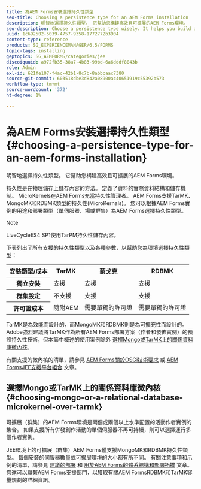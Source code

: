 ```yaml
---
title: 為AEM Forms安裝選擇持久性類型
seo-title: Choosing a persistence type for an AEM Forms installation
description: 明智地選擇持久性類型。 它幫助您構建高效且可擴展的AEM Forms環境。
seo-description: Choose a persistence type wisely. It helps you build an efficient and scale able AEM Forms environment.
uuid: 1c692502-5039-4757-9358-1772772b3904
content-type: reference
products: SG_EXPERIENCEMANAGER/6.5/FORMS
topic-tags: installing
geptopics: SG_AEMFORMS/categories/jee
discoiquuid: a972fb35-38a7-4b83-99bd-6a6dddf8043b
role: Admin
exl-id: 621fe107-f4ac-42b1-8c7b-8abbcaac7380
source-git-commit: 603518dbe3d842a08900ac40651919c55392b573
workflow-type: tm+mt
source-wordcount: '372'
ht-degree: 1%

---
```


# 為AEM Forms安裝選擇持久性類型 {#choosing-a-persistence-type-for-an-aem-forms-installation}

明智地選擇持久性類型。 它幫助您構建高效且可擴展的AEM Forms環境。

持久性是在物理儲存上儲存內容的方法。 定義了資料的實際資料結構和儲存機制。 MicroKernels在AEM Forms充當持久性管理者。 AEM Forms支援TarMK、MongoMK和RDBMK類型的持久性(MicroKernals)。 您可以根據AEM Forms實例的用途和部署類型（單伺服器、場或群集）為AEM Forms選擇持久性類型。

>[!NOTE]
>
>LiveCycleES4 SP1使用TarPM持久性儲存內容。

下表列出了所有支援的持久性類型以及各種參數，以幫助您為環境選擇持久性類型：

<table>
 <tbody>
  <tr>
   <th><strong>安裝類型/成本</strong></th>
   <th><strong>TarMK</strong></th>
   <th><strong>蒙戈克</strong></th>
   <th><strong>RDBMK</strong></th>
  </tr>
  <tr>
   <th><strong>獨立安裝</strong></th>
   <td>支援<br /> </td>
   <td>支援</td>
   <td>支援</td>
  </tr>
  <tr>
   <th><strong>群集設定</strong></th>
   <td>不支援</td>
   <td>支援</td>
   <td>支援</td>
  </tr>
  <tr>
   <th><strong>許可證成本</strong></th>
   <td>隨附AEM </td>
   <td>需要單獨的許可證</td>
   <td>需要單獨的許可證</td>
  </tr>
 </tbody>
</table>

TarMK是為效能而設計的，而MongoMK和RDBMK則是為可擴充性而設計的。 Adobe強烈建議將TarMK作為所有AEM Forms部署方案（作者和發佈實例）的預設持久性技術，但本節中概述的使用案例除外 [選擇Mongo或TarMK上的關係資料庫微內核](#p-choosing-mongo-or-a-relational-database-microkernel-over-tarmk-p)。

有關支援的微內核的清單，請參見 [AEM Forms關於OSGi技術要求](/help/sites-deploying/technical-requirements.md) 或 [AEM FormsJEE支援平台組合](/help/forms/using/aem-forms-jee-supported-platforms.md) 文章。

## 選擇Mongo或TarMK上的關係資料庫微內核 {#choosing-mongo-or-a-relational-database-microkernel-over-tarmk}

可擴展（群集）的AEM Forms環境是兩個或兩個以上水準配置的活動作者實例的集合。 如果支援所有併發創作活動的單個伺服器不再可持續，則可以選擇運行多個作者實例。

JEE環境上的可擴展（群集）AEM Forms僅支援MongoMK和RDBMK持久性類型。 每個安裝的伺服器數量或可擴展環境的大小都有所不同。 有關注意事項和示例的清單，請參見 [建議的部署](/help/sites-deploying/recommended-deploys.md) 和 [用於AEM Forms的體系結構和部署拓撲](/help/forms/using/aem-forms-architecture-deployment.md) 文章。 您還可以聯繫AEM Forms支援部門，以獲取有關AEM FormsRDBMK和TarMK容量規劃的詳細資訊。
